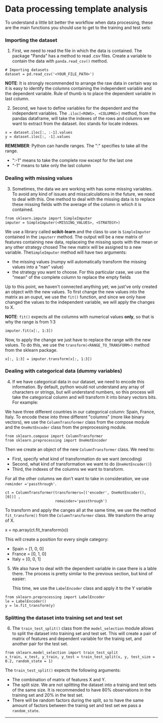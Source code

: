 # Data processing template analysis

To understand a little bit better the workflow when data processing, these are
the main functions you should use to get to the training and test sets:

### Importing the dataset

1. First, we need to read the file in which the data is contained. The package
  "Panda" has a method to read .csv files. Create a variable to contain the
  data with `panda.read_csv()` method.

```
# Importing datasets
dataset = pd.read_csv('<YOUR_FILE_PATH>')
```

**NOTE**: It is strongly recommended to arrange the raw data in certain way so
it is easy to identify the columns containing the independent variable and the
dependent variable. Rule of thumb is to place the dependent variable in last
column.

2. Second, we have to define variables for the dependent and the independent
   variables. The `.iloc[<ROWS>, <COLUMNS>]` method, from the pandas dataframe,
   will take the indexes of the rows and columns we want to extract from the
   dataset. iloc stands for locate indexes.

```
x = dataset.iloc[:, :-1].values
y = dataset.iloc[:, -1].values
```

**REMEMBER**: Python can handle ranges. The ":" specifies to take all the
range.
- ":-1" means to take the complete row except for the last one
- "-1" means to take only the last column

### Dealing with missing values

3. Sometimes, the data we are working with has some missing variables. To avoid
   any kind of issues and misscalculations in the future, we need to deal with
   this. One method to deal with the missing data is to replace these missing
   fields with the average of the column in which it is contained.

```
from sklearn.impute import SimpleImputer
imputer = SimpleImputer(<MISSING_VALUES>, <STRATEGY>)
```

We use a library called **scikit-learn** and the class to use is
`SimpleImputer` contained in the `imputerr` method. The output will be a new
matrix of features containing new data, replaceing the missing spots with the
mean or any other strategy chosed The new matrix will be assigned to a new
variable. The`SimpleImputer` method will have two arguments: 
* the missing values (numpy will automatically transform the missing values
  into a "nan" value)
* the strategy you want to choose. For this particular case, we use the "mean"
  of the complete column to replace the empty fields

Up to this point, we haven't connected anything yet; we just've only created an
object with the new values. To first change the new values into the matrix as an
ouput, we use the `fit()` function, and since we only have changed the values
to the independent variable, we will apply the changes to X.

**NOTE**: `fit()` expects all the columns with numerical values **only**, so
that is why the range is from 1:3

```
imputer.fit(x[:, 1:3])
```

Now, to apply the change we just have to replace the range with the new values.
To do this, we use the `transform(<RANGE_TO_TRANSFORM>)` method from the
sklearn package.

```
x[:, 1:3] = imputer.transform(x[:, 1:3])
```

### Dealing with categorical data (dummy variables)

4. If we have categorical data in our dataset, we need to encode this
   information. By default, python would not understand any array of characters
   or strings, but will understand numbers, so this process will take the
   categorical column and will transform it into binary vectors bits. For
   example:

We have three different countries in our categorical column: Spain, France,
Italy. To encode these into three different "columns" (more like binary
vectors), we use the `ColumnTransformer` class from the compose module and the
`OneHotEncoder` class from the preprocessing module. 

```
from sklearn.compose import ColumnTransformer
from sklearn.preprocessing import OneHotEncoder
```

Then we create an object of the new `ColumnTransformer` class. We need to: 

- First, specify what kind of transformation do we want (encoding)
- Second, what kind of transformation we want to do (`OneHotEncoder()`)
- Third, the indexes of the columns we want to transform.

For all the other columns we don't want to take in consideration, we use
`reminder ='passthrough'`.


```
ct = ColumnTransformer(transformers=[('encoder', OneHotEncoder(), [0])] ,
                       remainder='passthrough') 
```

To transform and apply the canges all at the same time, we use the method
`fit_transform()` from the `ColumnTransformer` class. We transform the array of
X.


x = np.array(ct.fit_transform(x))

This will create a position for every single category:
- Spain  =  [1, 0, 0]
- France =  [0, 1, 0]
- Italy  =  [0, 0, 1]

5. We also have to deal with the dependent variable in case there is a lable
   there. The process is pretty similar to the previous section, but kind of
   easier:

   This time, we use the `LabelEncoder` class and apply it to the Y variable

```
from sklearn.preprocessing import LabelEncoder
le = LabelEncoder()
y = le.fit_transform(y)
```

### Splitting the dataset into training set and test set

6. The `train_test_split()` class from the `model_selection` module allows to
   split the dataset into training set and test set. This will create a pair of
   matrix of features and dependent variable for the trainig set, and another
   pair for the test set.

```
from sklearn.model_selection import train_test_split
x_train, x_test, y_train, y_test = train_test_split(x, y, test_size = 0.2, random_state = 1)
```

The `train_test_split()` expects the following arguments:

- The combination of matrix of features X and Y. 
- The split size. We are not splitting the dataset into a trainig and test sets
  of the same size. It is recommended to have 80% observations in the training
  set and 20% in the test set.
- There will be random factors during the split, so to have the same amount of
  factors between the trainig set and test set we pass a `random_state`.

---
